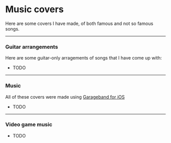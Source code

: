 
# Music covers

Here are some covers I have made, of both famous and not so famous songs.

------------------------------------------------------------------------

### Guitar arrangements

Here are some guitar-only arragements of songs that I have come up with:

- TODO

------------------------------------------------------------------------

### Music

All of these covers were made using [Garageband for iOS](https://www.apple.com/ios/garageband/)

- TODO

------------------------------------------------------------------------

### Video game music

- TODO
